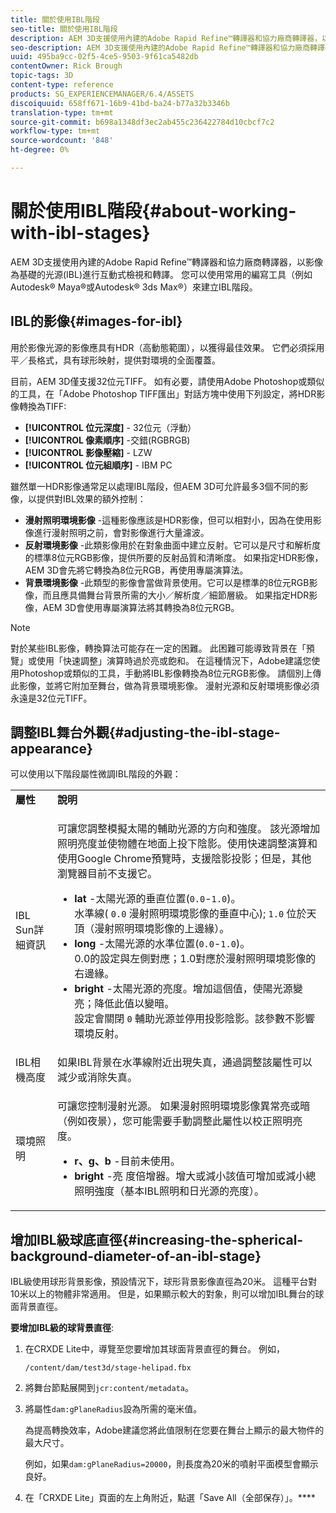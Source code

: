 ```yaml
---
title: 關於使用IBL階段
seo-title: 關於使用IBL階段
description: AEM 3D支援使用內建的Adobe Rapid Refine™轉譯器和協力廠商轉譯器，以影像為基礎的光源(IBL)進行互動式檢視和轉譯。
seo-description: AEM 3D支援使用內建的Adobe Rapid Refine™轉譯器和協力廠商轉譯器，以影像為基礎的光源(IBL)進行互動式檢視和轉譯。
uuid: 495ba9cc-02f5-4ce5-9503-9f61ca5482db
contentOwner: Rick Brough
topic-tags: 3D
content-type: reference
products: SG_EXPERIENCEMANAGER/6.4/ASSETS
discoiquuid: 658ff671-16b9-41bd-ba24-b77a32b3346b
translation-type: tm+mt
source-git-commit: b698a1348df3ec2ab455c236422784d10cbcf7c2
workflow-type: tm+mt
source-wordcount: '848'
ht-degree: 0%

---
```



# 關於使用IBL階段{#about-working-with-ibl-stages}

AEM 3D支援使用內建的Adobe Rapid Refine™轉譯器和協力廠商轉譯器，以影像為基礎的光源(IBL)進行互動式檢視和轉譯。 您可以使用常用的編寫工具（例如Autodesk® Maya®或Autodesk® 3ds Max®）來建立IBL階段。

## IBL的影像{#images-for-ibl}

用於影像光源的影像應具有HDR（高動態範圍），以獲得最佳效果。 它們必須採用平／長格式，具有球形映射，提供對環境的全面覆蓋。

目前，AEM 3D僅支援32位元TIFF。 如有必要，請使用Adobe Photoshop或類似的工具，在「Adobe Photoshop TIFF匯出」對話方塊中使用下列設定，將HDR影像轉換為TIFF:

* **[!UICONTROL 位元深度]** - 32位元（浮動）
* **[!UICONTROL 像素順序]** -交錯(RGBRGB)
* **[!UICONTROL 影像壓縮]** - LZW
* **[!UICONTROL 位元組順序]** - IBM PC

雖然單一HDR影像通常足以處理IBL階段，但AEM 3D可允許最多3個不同的影像，以提供對IBL效果的額外控制：

* **漫射照明環境影像** -這種影像應該是HDR影像，但可以相對小，因為在使用影像進行漫射照明之前，會對影像進行大量濾波。
* **反射環境影像** -此類影像用於在對象曲面中建立反射。它可以是尺寸和解析度的標準8位元RGB影像，提供所要的反射品質和清晰度。 如果指定HDR影像，AEM 3D會先將它轉換為8位元RGB，再使用專屬演算法。
* **背景環境影像** -此類型的影像會當做背景使用。它可以是標準的8位元RGB影像，而且應具備舞台背景所需的大小／解析度／細節層級。 如果指定HDR影像，AEM 3D會使用專屬演算法將其轉換為8位元RGB。

>[!NOTE]
>
>對於某些IBL影像，轉換算法可能存在一定的困難。 此困難可能導致背景在「預覽」或使用「快速調整」演算時過於亮或飽和。 在這種情況下，Adobe建議您使用Photoshop或類似的工具，手動將IBL影像轉換為8位元RGB影像。 請個別上傳此影像，並將它附加至舞台，做為背景環境影像。 漫射光源和反射環境影像必須永遠是32位元TIFF。

## 調整IBL舞台外觀{#adjusting-the-ibl-stage-appearance}

可以使用以下階段屬性微調IBL階段的外觀：

<table> 
 <tbody> 
  <tr> 
   <td><strong>屬性</strong><br /> </td> 
   <td><strong>說明</strong></td> 
  </tr> 
  <tr> 
   <td>IBL Sun詳細資訊</td> 
   <td><p>可讓您調整模擬太陽的輔助光源的方向和強度。 <span class="diff-html-added">該光源增加照明亮度並使物體在地面上投下陰影。使用快速調整演算和使用Google Chrome預覽時，支援陰影投影；但是，其他瀏覽器目前不支援它。</span></p> 
    <ul> 
     <li><strong>lat</strong> -太陽光源的垂直位置(<code>0.0</code>-<code>1.0</code>)。<br /> 水準線( <code>0.0</code> 漫射照明環境影像的垂直中心); <code>1.0</code> 位於天頂（漫射照明環境影像的上邊緣）。</li> 
     <li><strong>long</strong> -太陽光源的水準位置(<code>0.0</code>-<code>1.0</code>)。<br /> 0.0的設定與左側對應；1.0對應於漫射照明環境影像的右邊緣。<br /> </li> 
     <li><strong>bright</strong> -太陽光源的亮度。增加這個值，使陽光源變亮；降低此值以變暗。 <br /> 設定會關閉 <code>0</code> 輔助光源並停用投影陰影。該參數不影響環境反射。<br /> </li> 
    </ul> </td> 
  </tr> 
  <tr> 
   <td>IBL相機高度</td> 
   <td>如果IBL背景在水準線附近出現失真，通過調整該屬性可以減少或消除失真。<br /> </td> 
  </tr> 
  <tr> 
   <td>環境照明</td> 
   <td><p><span class="diff-html-added">可讓您控制漫射光源。 如果漫射照明環境影像異常亮或暗（例如夜景），您可能需要手動調整此屬性以校正照明亮度。</span></p> 
    <ul> 
     <li><strong>r、g、b</strong> -目前未使用。</li> 
     <li><strong>bright</strong> -亮 <span class="diff-html-added">度倍增器。增大或減小該值可增加或減小總照明強度（基本IBL照明和日光源的亮度）。</span></li> 
    </ul> </td> 
  </tr> 
 </tbody> 
</table>

## 增加IBL級球底直徑{#increasing-the-spherical-background-diameter-of-an-ibl-stage}

IBL級使用球形背景影像，預設情況下，球形背景影像直徑為20米。 這種平台對10米以上的物體非常適用。 但是，如果顯示較大的對象，則可以增加IBL舞台的球面背景直徑。

**要增加IBL級的球背景直徑**:

1. 在CRXDE Lite中，導覽至您要增加其球面背景直徑的舞台。 例如，

   `/content/dam/test3d/stage-helipad.fbx`

1. 將舞台節點展開到`jcr:content/metadata`。
1. 將屬性`dam:gPlaneRadius`設為所需的毫米值。

   為提高轉換效率，Adobe建議您將此值限制在您要在舞台上顯示的最大物件的最大尺寸。

   例如，如果`dam:gPlaneRadius=20000`，則長度為20米的噴射平面模型會顯示良好。

1. 在「CRXDE Lite」頁面的左上角附近，點選「Save All（全部保存）」。****

